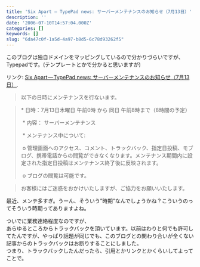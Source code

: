 ```yaml
---
title: 'Six Apart — TypePad news: サーバーメンテナンスのお知らせ（7月13日）'
description: ''
date: '2006-07-10T14:57:04.000Z'
categories: []
keywords: []
slug: "6da47c0f-1a5d-4a97-b8d5-6c78d93262f5"
---
```

このブログは独自ドメインをマッピングしているので分かりづらいですが、Typepadです。(テンプレートとかで分かると思いますが)

リンク: [Six Apart — TypePad news: サーバーメンテナンスのお知らせ（7月13日）](http://www.sixapart.jp/typepad/news/2006/07/009079.html "Six Apart - TypePad news: サーバーメンテナンスのお知らせ（7月13日）").

> 以下の日時にメンテナンスを行ないます。

> \* 日時：7月13日木曜日 午前0時 から 同日 午前8時まで（8時間の予定）  
>   
>  \* 内容： サーバーメンテナンス  
>   
>  \* メンテナンス中について:  
>   
>  o 管理画面へのアクセス、コメント、トラックバック、指定日投稿、モブログ、携帯電話からの閲覧ができなくなります。メンテナンス期間内に設定された指定日投稿はメンテナンス終了後に反映されます。  
>   
>  o ブログの閲覧は可能です。

> お客様にはご迷惑をおかけいたしますが、ご協力をお願いいたします。

最近、メンテ多すぎ。うーん、そういう”時期”なんでしょうかね？こういうのってそういう時期ってありますよね。

ついでに業務連絡程度なのですが、  
あらゆるところからトラックバックを頂いています。以前はわりと何でも許可してたんですが、やっぱり話題が同じでも、このブログとの関わり合いが全くない記事からのトラックバックはお断りすることにしました。  
つまり、トラックバックしたんだったら、引用とかリンクとかくらいしてよってことで。